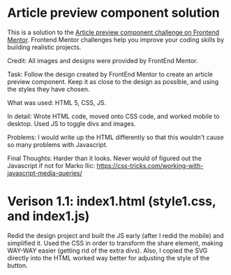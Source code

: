 # Article preview component solution

This is a solution to the [Article preview component challenge on Frontend Mentor](https://www.frontendmentor.io/challenges/article-preview-component-dYBN_pYFT). Frontend Mentor challenges help you improve your coding skills by building realistic projects.

Credit: All images and designs were provided by FrontEnd Mentor.

Task: Follow the design created by FrontEnd Mentor to create an article preview component. Keep it as close to the design as possible, and using the styles they have chosen.

What was used: HTML 5, CSS, JS.

In detail: Wrote HTML code, moved onto CSS code, and worked mobile to desktop. Used JS to toggle divs and images.

Problems: I would write up the HTML differently so that this wouldn't cause so many problems with Javascript.

Final Thoughts: Harder than it looks. Never would of figured out the Javascript if not for Marko Ilic: https://css-tricks.com/working-with-javascript-media-queries/

# Verison 1.1: index1.html (style1.css, and index1.js)

Redid the design project and built the JS early (after I redid the mobile) and simplified it. Used the CSS in order to transform the share element, making WAY-WAY easier (getting rid of the extra divs). Also, I copied the SVG directly into the HTML worked way better for adjusting the style of the button.
